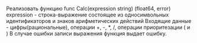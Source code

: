 
Реализовать функцию func Calc(expression string) (float64, error) expression - строка-выражение состоящее из односимвольных идентификаторов и знаков арифметических действий Входящие данные - цифры(рациональные), операции +, -, *, /, операции приоритезации ( и ) В случае ошибки записи выражения функция выдает ошибку.

